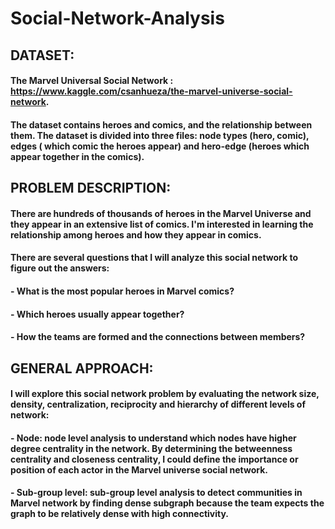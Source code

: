 # Social-Network-Analysis

## DATASET:

#### The Marvel Universal Social Network : https://www.kaggle.com/csanhueza/the-marvel-universe-social-network.

#### The dataset contains heroes and comics, and the relationship between them. The dataset is divided into three files: node types (hero, comic), edges ( which comic the heroes appear) and hero-edge (heroes which appear together in the comics).


## PROBLEM DESCRIPTION:

#### There are hundreds of thousands of heroes in the Marvel Universe and they appear in an extensive list of comics. I'm interested in learning the relationship among heroes and how they appear in comics. 

#### There are several questions that I will analyze this social network to figure out the answers:
 
#### - What is the most popular heroes in Marvel comics?
#### - Which heroes usually appear together?
#### - How the teams are formed and the connections between members?


## GENERAL APPROACH:

#### I will explore this social network problem by evaluating the network size, density, centralization, reciprocity and hierarchy of different levels of network:

#### - Node: node level analysis to understand which nodes have higher degree centrality in the network. By determining the betweenness centrality and closeness centrality, I could define the importance or position of each actor in the Marvel universe social network.

#### - Sub-group level: sub-group level analysis to detect communities in Marvel network by finding dense subgraph because the team expects the graph to be relatively dense with high connectivity.
